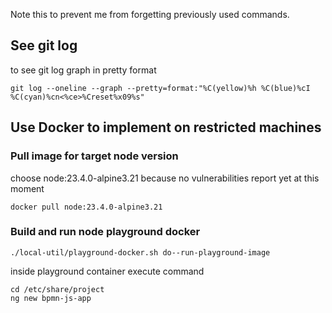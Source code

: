 Note this to prevent me from forgetting previously used commands.

## See git log 
to see git log graph in pretty format
```
git log --oneline --graph --pretty=format:"%C(yellow)%h %C(blue)%cI %C(cyan)%cn<%ce>%Creset%x09%s"
```



## Use Docker to implement on restricted machines
### Pull image for target node version
choose node:23.4.0-alpine3.21 because no vulnerabilities report yet at this moment
```
docker pull node:23.4.0-alpine3.21
```


### Build and run node playground docker
```
./local-util/playground-docker.sh do--run-playground-image
```

inside playground container execute command
```
cd /etc/share/project
ng new bpmn-js-app
```